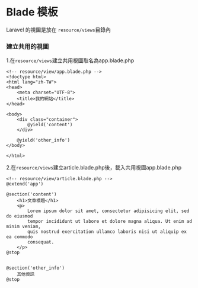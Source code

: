 # Blade 模板

Laravel 的視圖是放在 `resource/views`目錄內

### 建立共用的視圖

1.在`resource/views`建立共用視圖取名為app.blade.php

```
<!-- resource/view/app.blade.php -->
<!doctype html>
<html lang="zh-TW">
<head>
    <meta charset="UTF-8">
    <title>我的網站</title>
</head>

<body>
    <div class="container">
        @yield('content')
    </div>

    @yield('other_info')
</body>

</html>
```

2.在`resource/views`建立article.blade.php後，載入共用視圖app.blade.php

```
<!-- resource/view/article.blade.php -->
@extend('app')

@section('content')
    <h1>文章標題</h1>
    <p>
        Lorem ipsum dolor sit amet, consectetur adipisicing elit, sed do eiusmod
        tempor incididunt ut labore et dolore magna aliqua. Ut enim ad minim veniam,
        quis nostrud exercitation ullamco laboris nisi ut aliquip ex ea commodo
        consequat.
    </p>
@stop


@section('other_info')
    其他資訊
@stop
```




